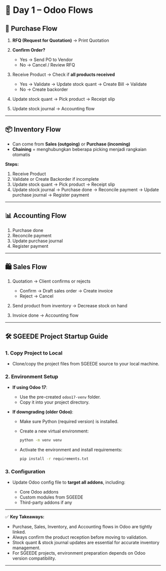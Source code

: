 # 📓 Day 1 – Odoo Flows

## 🛒 Purchase Flow

1. **RFQ (Request for Quotation)** → Print Quotation
2. **Confirm Order?**

   * Yes → Send PO to Vendor
   * No → Cancel / Review RFQ
3. Receive Product → Check if **all products received**

   * Yes → Validate → Update stock quant → Create Bill → Validate
   * No → Create backorder
4. Update stock quant → Pick product → Receipt slip
5. Update stock journal → Accounting flow

---

## 📦 Inventory Flow

* Can come from **Sales (outgoing)** or **Purchase (incoming)**
* **Chaining** = menghubungkan beberapa picking menjadi rangkaian otomatis

**Steps:**

1. Receive Product
2. Validate or Create Backorder if incomplete
3. Update stock quant → Pick product → Receipt slip
4. Update stock journal → Purchase done → Reconcile payment → Update purchase journal → Register payment

---

## 📊 Accounting Flow

1. Purchase done
2. Reconcile payment
3. Update purchase journal
4. Register payment

---

## 🛍 Sales Flow

1. Quotation → Client confirms or rejects

   * Confirm → Draft sales order → Create invoice
   * Reject → Cancel
2. Send product from inventory → Decrease stock on hand
3. Invoice done → Accounting flow

---

## 🛠 SGEEDE Project Startup Guide

### 1. Copy Project to Local

* Clone/copy the project files from SGEEDE source to your local machine.

### 2. Environment Setup

* **If using Odoo 17**:

  * Use the pre-created `odoo17-venv` folder.
  * Copy it into your project directory.
* **If downgrading (older Odoo)**:

  * Make sure Python (required version) is installed.
  * Create a new virtual environment:

    ```bash
    python -m venv venv
    ```
  * Activate the environment and install requirements:

    ```bash
    pip install -r requirements.txt
    ```

### 3. Configuration

* Update Odoo config file to **target all addons**, including:

  * Core Odoo addons
  * Custom modules from SGEEDE
  * Third-party addons if any

---

✅ **Key Takeaways:**

* Purchase, Sales, Inventory, and Accounting flows in Odoo are tightly linked.
* Always confirm the product reception before moving to validation.
* Stock quant & stock journal updates are essential for accurate inventory management.
* For SGEEDE projects, environment preparation depends on Odoo version compatibility.

---

